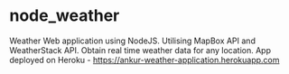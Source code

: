 # node_weather
Weather Web application using NodeJS. Utilising MapBox API and WeatherStack API. Obtain real time weather data for any location.
App deployed on Heroku - https://ankur-weather-application.herokuapp.com
